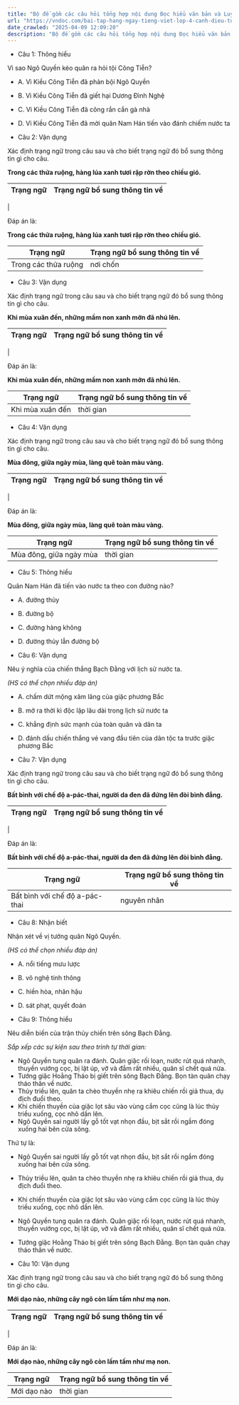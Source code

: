 ```yaml
---
title: "Bộ đề gồm các câu hỏi tổng hợp nội dung Đọc hiểu văn bản và Luyện từ và câu được học ở Tuần 25 trong chương trình Tiếng Việt lớp 4 Tập 2 Cánh Diều."
url: "https://vndoc.com/bai-tap-hang-ngay-tieng-viet-lop-4-canh-dieu-tuan-25-thu-2-337267"
date_crawled: "2025-04-09 12:09:20"
description: "Bộ đề gồm các câu hỏi tổng hợp nội dung Đọc hiểu văn bản và Luyện từ và câu được học ở Tuần 25 trong chương trình Tiếng Việt lớp 4 Tập 2 Cánh Diều."
---
```


* Câu 1:  Thông hiểu

Vì sao Ngô Quyền kéo quân ra hỏi tội Công Tiễn?

  * A. Vì Kiều Công Tiễn đã phản bội Ngô Quyền 
  * B. Vì Kiều Công Tiễn đã giết hại Dương Đình Nghệ 
  * C. Vì Kiều Công Tiễn đã cõng rắn cắn gà nhà 
  * D. Vì Kiều Công Tiễn đã mời quân Nam Hán tiến vào đánh chiếm nước ta 



* Câu 2:  Vận dụng

Xác định trạng ngữ trong câu sau và cho biết trạng ngữ đó bổ sung thông tin gì cho câu.

**Trong các thửa ruộng, hàng lúa xanh tươi rập rờn theo chiều gió.**

Trạng ngữ| Trạng ngữ bổ sung thông tin về  
---|---  
|   
  
Đáp án là:

**Trong các thửa ruộng, hàng lúa xanh tươi rập rờn theo chiều gió.**

Trạng ngữ| Trạng ngữ bổ sung thông tin về  
---|---  
Trong các thửa ruộng| nơi chốn||địa điểm  
  
* Câu 3:  Vận dụng

Xác định trạng ngữ trong câu sau và cho biết trạng ngữ đó bổ sung thông tin gì cho câu.

**Khi mùa xuân đến, những mầm non xanh mởn đã nhú lên.**

Trạng ngữ| Trạng ngữ bổ sung thông tin về  
---|---  
|   
  
Đáp án là:

**Khi mùa xuân đến, những mầm non xanh mởn đã nhú lên.**

Trạng ngữ| Trạng ngữ bổ sung thông tin về  
---|---  
Khi mùa xuân đến| thời gian  
  
* Câu 4:  Vận dụng

Xác định trạng ngữ trong câu sau và cho biết trạng ngữ đó bổ sung thông tin gì cho câu.

**Mùa đông, giữa ngày mùa, làng quê toàn màu vàng.**

Trạng ngữ| Trạng ngữ bổ sung thông tin về  
---|---  
|   
  
Đáp án là:

**Mùa đông, giữa ngày mùa, làng quê toàn màu vàng.**

Trạng ngữ| Trạng ngữ bổ sung thông tin về  
---|---  
Mùa đông, giữa ngày mùa| thời gian  
  
* Câu 5:  Thông hiểu

Quân Nam Hán đã tiến vào nước ta theo con đường nào?

  * A. đường thủy 
  * B. đường bộ 
  * C. đường hàng không 
  * D. đường thủy lẫn đường bộ 



* Câu 6:  Vận dụng

Nêu ý nghĩa của chiến thắng Bạch Đằng với lịch sử nước ta.

_(HS có thể chọn nhiều đáp án)_

  * A. chấm dứt mộng xâm lăng của giặc phương Bắc 
  * B. mở ra thời kì độc lập lâu dài trong lịch sử nước ta 
  * C. khẳng định sức mạnh của toàn quân và dân ta 
  * D. đánh dấu chiến thắng vẻ vang đầu tiên của dân tộc ta trước giặc phương Bắc 



* Câu 7:  Vận dụng

Xác định trạng ngữ trong câu sau và cho biết trạng ngữ đó bổ sung thông tin gì cho câu.

**Bất bình với chế độ a-pác-thai, người da đen đã đứng lên đòi bình đẳng.**

Trạng ngữ| Trạng ngữ bổ sung thông tin về  
---|---  
|   
  
Đáp án là:

**Bất bình với chế độ a-pác-thai, người da đen đã đứng lên đòi bình đẳng.**

Trạng ngữ| Trạng ngữ bổ sung thông tin về  
---|---  
Bất bình với chế độ a-pác-thai| nguyên nhân  
  
* Câu 8:  Nhận biết

Nhận xét về vị tướng quân Ngô Quyền.

_(HS có thể chọn nhiều đáp án)_

  * A. nổi tiếng mưu lược 
  * B. võ nghệ tinh thông 
  * C. hiền hòa, nhân hậu 
  * D. sát phạt, quyết đoán 



* Câu 9:  Thông hiểu

Nêu diễn biến của trận thủy chiến trên sông Bạch Đằng.

_Sắp xếp các sự kiện sau theo trình tự thời gian:_

  * Ngô Quyền tung quân ra đánh. Quân giặc rối loạn, nước rút quá nhanh, thuyền vướng cọc, bị lật úp, vỡ và đắm rất nhiều, quân sĩ chết quá nửa.
  * Tướng giặc Hoằng Tháo bị giết trên sông Bạch Đằng. Bọn tàn quân chạy tháo thân về nước.
  * Thủy triều lên, quân ta chèo thuyền nhẹ ra khiêu chiến rồi giả thua, dụ địch đuổi theo.
  * Khi chiến thuyền của giặc lọt sâu vào vùng cắm cọc cũng là lúc thủy triều xuống, cọc nhô dần lên.
  * Ngô Quyền sai người lấy gỗ tốt vạt nhọn đầu, bịt sắt rồi ngầm đóng xuống hai bên cửa sông.



Thứ tự là:

  * Ngô Quyền sai người lấy gỗ tốt vạt nhọn đầu, bịt sắt rồi ngầm đóng xuống hai bên cửa sông.
  * Thủy triều lên, quân ta chèo thuyền nhẹ ra khiêu chiến rồi giả thua, dụ địch đuổi theo.
  * Khi chiến thuyền của giặc lọt sâu vào vùng cắm cọc cũng là lúc thủy triều xuống, cọc nhô dần lên.
  * Ngô Quyền tung quân ra đánh. Quân giặc rối loạn, nước rút quá nhanh, thuyền vướng cọc, bị lật úp, vỡ và đắm rất nhiều, quân sĩ chết quá nửa.
  * Tướng giặc Hoằng Tháo bị giết trên sông Bạch Đằng. Bọn tàn quân chạy tháo thân về nước.



* Câu 10:  Vận dụng

Xác định trạng ngữ trong câu sau và cho biết trạng ngữ đó bổ sung thông tin gì cho câu.

**Mới dạo nào, những cây ngô còn lấm tấm như mạ non.**

Trạng ngữ| Trạng ngữ bổ sung thông tin về  
---|---  
|   
  
Đáp án là:

**Mới dạo nào, những cây ngô còn lấm tấm như mạ non.**

Trạng ngữ| Trạng ngữ bổ sung thông tin về  
---|---  
Mới dạo nào| thời gian
